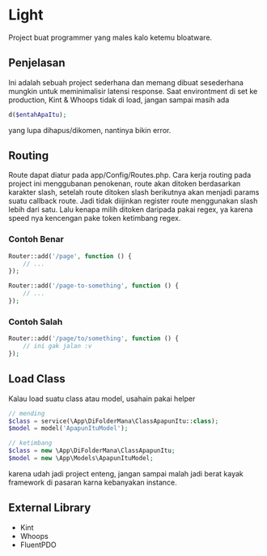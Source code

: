 # Light
Project buat programmer yang males kalo ketemu bloatware.

## Penjelasan
Ini adalah sebuah project sederhana dan memang dibuat
sesederhana mungkin untuk meminimalisir latensi response.
Saat environtment di set ke production, Kint & Whoops tidak di load, jangan sampai masih ada 
```php
d($entahApaItu);
```
yang lupa dihapus/dikomen, nantinya bikin error.

## Routing
Route dapat diatur pada app/Config/Routes.php.
Cara kerja routing pada project ini menggubanan penokenan,
route akan ditoken berdasarkan karakter slash, setelah route ditoken slash berikutnya
akan menjadi params suatu callback route.
Jadi tidak diijinkan register route menggunakan slash lebih dari satu.
Lalu kenapa milih ditoken daripada pakai regex, ya karena speed nya kencengan pake token ketimbang regex.
### Contoh Benar
```php
Router::add('/page', function () {
    // ...
});

Router::add('/page-to-something', function () {
    // ...
});
```
### Contoh Salah
```php
Router::add('/page/to/something', function () {
    // ini gak jalan :v
});
```

## Load Class
Kalau load suatu class atau model, usahain pakai helper
```php
// mending
$class = service(\App\DiFolderMana\ClassApapunItu::class);
$model = model('ApapunItuModel');

// ketimbang
$class = new \App\DiFolderMana\ClassApapunItu;
$model = new \App\Models\ApapunItuModel;
```
karena udah jadi project enteng, jangan sampai malah jadi berat kayak framework di pasaran karna kebanyakan instance.

## External Library
- Kint
- Whoops
- FluentPDO